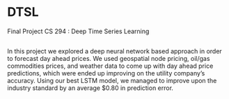 # DTSL

 Final Project CS 294 : 
 Deep Time Series Learning
##
In this project we explored a deep neural network based approach in order to forecast day ahead prices.
We used geospatial node pricing, oil/gas commodities prices, and weather data to come
up with day ahead price predictions, which were ended up improving on the utility
company’s accuracy. Using our best LSTM model, we managed to improve upon the
industry standard by an average $0.80 in prediction error.
